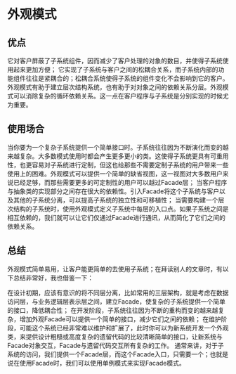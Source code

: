# 外观模式

## 优点
它对客户屏蔽了子系统组件，因而减少了客户处理的对象的数目，并使得子系统使用起来更加方便；
它实现了子系统与客户之间的松耦合关系，而子系统内部的功能组件往往是紧耦合的；松耦合系统使得子系统的组件变化不会影响到它的客户。外观模式有助于建立层次结构系统，也有助于对对象之间的依赖关系分层。外观模式可以消除复杂的循环依赖关系。这一点在客户程序与子系统是分别实现的时候尤为重要。
 
## 使用场合
当你要为一个复杂子系统提供一个简单接口时。子系统往往因为不断演化而变的越来越复杂。大多数模式使用时都会产生更多更小的类。这使得子系统更具有可重用性，也更容易对子系统进行定制，但这也给那些不需要定制子系统的用户带来一些使用上的困难。外观模式可以提供一个简单的缺省视图，这一视图对大多数用户来说已经足够，而那些需要更多的可定制性的用户可以越过Facade层；
当客户程序与抽象类的实现部分之间存在很大的依赖性。引入Facade将这个子系统与客户以及其他的子系统分离，可以提高子系统的独立性和可移植性；
当需要构建一个层次结构的子系统时，使用外观模式定义子系统中每层的入口点。如果子系统之间是相互依赖的，我们就可以让它们仅通过Facade进行通讯，从而简化了它们之间的依赖关系。
 
## 总结
外观模式简单易用，让客户能更简单的去使用子系统；在拜读别人的文章时，有以下总结非常好，我也借鉴一下：

在设计初期，应该有意识的将不同层分离，比如常用的三层架构，就是考虑在数据访问层，与业务逻辑层表示层之间，建立Facade，使复杂的子系统提供一个简单的接口，降低耦合性；
在开发阶段，子系统往往因为不断的重构而变的越来越复杂，增加外观Facade可以提供一个简单的接口，减少它们之间的依赖；
在维护阶段，可能这个系统已经非常难以维护和扩展了，此时你可以为新系统开发一个外观类，来提供设计粗糙或高度复杂的遗留代码的比较清晰简单的接口，让新系统与Facade对象交互，Facade与遗留代码交互所有复杂的工作。
通常来讲，对于子系统的访问，我们提供一个Facade层，而这个Facade入口，只需要一个；也就是说在使用Facade时，我们可以使用单例模式来实现Facade模式。
